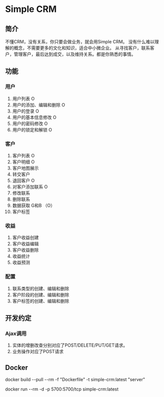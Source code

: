 # Simple CRM

## 简介

不懂CRM，没有关系，你只要会做业务，就会用Simple CRM。
没有什么难以理解的概念，不需要更多的文化和知识，适合中小微企业。
从寻找客户，联系客户，管理客户，最后达到成交，以及维持关系。都是你熟悉的事情。

## 功能

### 用户

1. 用户列表 O
2. 用户的添加、编辑和删除 O
3. 用户的登录 O
4. 用户的基本信息修改 O
5. 用户的密码修改 O
6. 用户的锁定和解锁 O


### 客户

1. 客户列表 O
2. 客户明细 O
3. 客户地图展示 
4. 转交客户
5. 退回客户 O
6. 对客户添加联系 O
7. 修改联系
8. 删除联系
9. 数据获取 G和B （O）
10. 客户标签

### 收益

1. 客户收益创建
2. 客户收益编辑
3. 客户收益删除
4. 收益统计
5. 收益预测

### 配置

1. 联系类型的创建、编辑和删除
2. 客户阶段的创建、编辑和删除
3. 客户标签的创建、编辑和删除


## 开发约定

### Ajax调用

1. 实体的增删改查分别对应了POST/DELETE/PUT/GET请求。
2. 业务操作对应了POST请求

## Docker

docker build --pull --rm -f "Dockerfile" -t simple-crm:latest "server"

docker run --rm -d  -p 5700:5700/tcp simple-crm:latest
